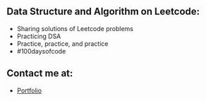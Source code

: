 ## Data Structure and Algorithm on Leetcode:
- Sharing solutions of Leetcode problems
- Practicing DSA
- Practice, practice, and practice
- #100daysofcode

## Contact me at:
- [Portfolio](https://liamdev.herokuapp.com/)
